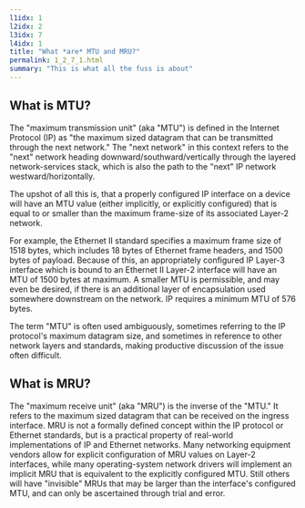 ```yaml
---
l1idx: 1
l2idx: 2
l3idx: 7
l4idx: 1
title: "What *are* MTU and MRU?"
permalink: 1_2_7_1.html
summary: "This is what all the fuss is about"
---
```

## What is MTU?

The "maximum transmission unit" (aka "MTU") is defined in the Internet Protocol (IP) as "the maximum sized datagram that can be transmitted through the next network."  The "next network" in this context refers to the "next" network heading downward/southward/vertically through the layered network-services stack, which is also the path to the "next" IP network westward/horizontally.  

The upshot of all this is, that a properly configured IP interface on a device will have an MTU value (either implicitly, or explicitly configured) that is equal to or smaller than the maximum frame-size of its associated Layer-2 network.

For example, the Ethernet II standard specifies a maximum frame size of 1518 bytes, which includes 18 bytes of Ethernet frame headers, and 1500 bytes of payload.  Because of this, an appropriately configured IP Layer-3 interface which is bound to an Ethernet II Layer-2 interface will have an MTU of 1500 bytes at maximum.  A smaller MTU is permissible, and may even be desired, if there is an additional layer of encapsulation used somewhere downstream on the network.  IP requires a minimum MTU of 576 bytes.

The term "MTU" is often used ambiguously, sometimes referring to the IP protocol's maximum datagram size, and sometimes in reference to other network layers and standards, making productive discussion of the issue often difficult.

## What is MRU?

The "maximum receive unit" (aka "MRU") is the inverse of the "MTU."  It refers to the maximum sized datagram that can be received on the ingress interface.  MRU is not a formally defined concept within the IP protocol or Ethernet standards, but is a practical property of real-world implementations of IP and Ethernet networks.   Many networking equipment vendors allow for explicit configuration of MRU values on Layer-2 interfaces, while many operating-system network drivers will implement an implicit MRU that is equivalent to the explicitly configured MTU.  Still others will have "invisible" MRUs that may be larger than the interface's configured MTU, and can only be ascertained through trial and error.  
